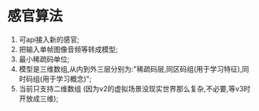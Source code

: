 #  感官算法

1. 可api接入新的感官;
2. 把输入单帧图像音频等转成模型;
3. 最小稀疏码单位;
4. 模型是三维数组,从内到外三层分别为:"稀疏码层,同区码组(用于学习特征),同时码组(用于学习概念)";
5. 当前只支持二维数组 (因为v2的虚拟场景没现实世界那么复杂,不必要,等v3时开放成三维);

